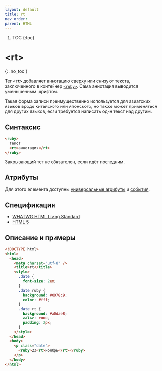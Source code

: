 ```yaml
---
layout: default
title: rt
nav_order:
parent: HTML
---
```


<!-- prettier-ignore-start -->
1. TOC
{:toc}

# &lt;rt&gt;
{: .no_toc }
<!-- prettier-ignore-end -->

Тег **`<rt>`** добавляет аннотацию сверху или снизу от текста, заключенного в контейнер [`<ruby>`](/html/ruby/). Сама аннотация выводится уменьшенным шрифтом.

Такая форма записи преимущественно используется для азиатских языков вроде китайского или японского, но также может применяться для других языков, если требуется написать один текст над другим.

## Синтаксис

```html
<ruby>
  текст
  <rt>аннотация</rt>
</ruby>
```

Закрывающий тег не обязателен, если идёт последним.

## Атрибуты

Для этого элемента доступны [универсальные атрибуты](/lib/uni-attr/) и [события](/lib/events/).

## Спецификации

- [WHATWG HTML Living Standard](https://html.spec.whatwg.org/multipage/semantics.html#the-rt-element)
- [HTML 5](http://www.w3.org/TR/html5/text-level-semantics.html#the-rt-element)

## Описание и примеры

```html
<!DOCTYPE html>
<html>
  <head>
    <meta charset="utf-8" />
    <title>rt</title>
    <style>
      .date {
        font-size: 2em;
      }
      .date ruby {
        background: #0078c9;
        color: #fff;
      }
      .date rt {
        background: #a0dae8;
        color: #000;
        padding: 2px;
      }
    </style>
  </head>
  <body>
    <p class="date">
      <ruby>23<rt>ноябрь</rt></ruby>
    </p>
  </body>
</html>
```
